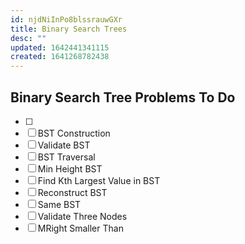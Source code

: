 ```yaml
---
id: njdNiInPo8blssrauwGXr
title: Binary Search Trees
desc: ""
updated: 1642441341115
created: 1641268782438
---
```


## Binary Search Tree Problems To Do

- [ ]
- [ ] BST Construction
- [ ] Validate BST
- [ ] BST Traversal
- [ ] Min Height BST
- [ ] Find Kth Largest Value in BST
- [ ] Reconstruct BST
- [ ] Same BST
- [ ] Validate Three Nodes
- [ ] MRight Smaller Than
